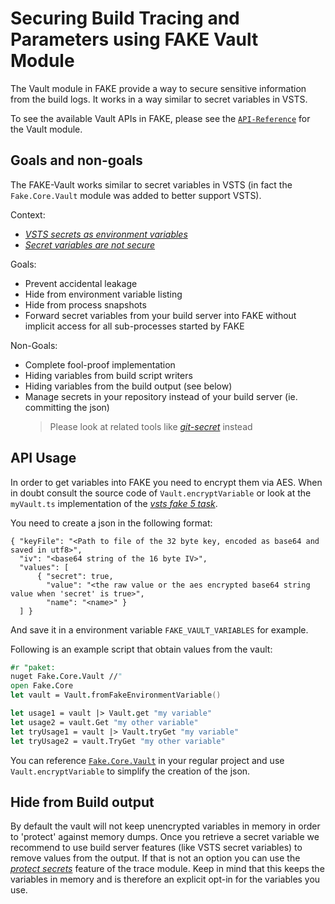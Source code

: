 # Securing Build Tracing and Parameters using FAKE Vault Module

The Vault module in FAKE provide a way to secure sensitive information from the build logs. It works in a way similar
to secret variables in VSTS.

To see the available Vault APIs in FAKE, please see the [`API-Reference`]({{root}}reference/fake-core-vault.html) for the Vault module.

## Goals and non-goals

The FAKE-Vault works similar to secret variables in VSTS (in fact the `Fake.Core.Vault` module was added to better support VSTS).

Context:

* [*VSTS secrets as environment variables*](https://stackoverflow.com/questions/50110315/vsts-secrets-as-environment-variables/50113557#50113557)
* [*Secret variables are not secure*](https://github.com/Microsoft/vsts-tasks/issues/4284#issuecomment-300354042)

Goals:

* Prevent accidental leakage
* Hide from environment variable listing
* Hide from process snapshots
* Forward secret variables from your build server into FAKE without implicit access for all sub-processes started by FAKE

Non-Goals:

* Complete fool-proof implementation
* Hiding variables from build script writers
* Hiding variables from the build output (see below)
* Manage secrets in your repository instead of your build server (ie. committing the json)
  > Please look at related tools like [*git-secret*](https://github.com/sobolevn/git-secret) instead

## API Usage

In order to get variables into FAKE you need to encrypt them via AES. When in doubt consult the source code of 
`Vault.encryptVariable` or look at the `myVault.ts` implementation of the [*vsts fake 5 task*](https://github.com/isaacabraham/vsts-fsharp).

You need to create a json in the following format:

```
{ "keyFile": "<Path to file of the 32 byte key, encoded as base64 and saved in utf8>",
  "iv": "<base64 string of the 16 byte IV>",
  "values": [
      { "secret": true,
        "value": "<the raw value or the aes encrypted base64 string value when 'secret' is true>",
        "name": "<name>" }
  ] }
```

And save it in a environment variable `FAKE_VAULT_VARIABLES` for example.

Following is an example script that obtain values from the vault:

```fsharp
#r "paket:
nuget Fake.Core.Vault //"
open Fake.Core
let vault = Vault.fromFakeEnvironmentVariable()

let usage1 = vault |> Vault.get "my variable"
let usage2 = vault.Get "my other variable"
let tryUsage1 = vault |> Vault.tryGet "my variable"
let tryUsage2 = vault.TryGet "my other variable"
```

You can reference [`Fake.Core.Vault`](https://www.nuget.org/packages/Fake.Core.Vault/) in your regular project and 
use `Vault.encryptVariable` to simplify the creation of the json.

## Hide from Build output

By default the vault will not keep unencrypted variables in memory in order to 'protect' against memory dumps.
Once you retrieve a secret variable we recommend to use build server features (like VSTS secret variables) to remove values from the output.
If that is not an option you can use the [*protect secrets*](https://fake.build/core-trace.html#Protect-secrets) feature of the trace module.
Keep in mind that this keeps the variables in memory and is therefore an explicit opt-in for the variables you use.
